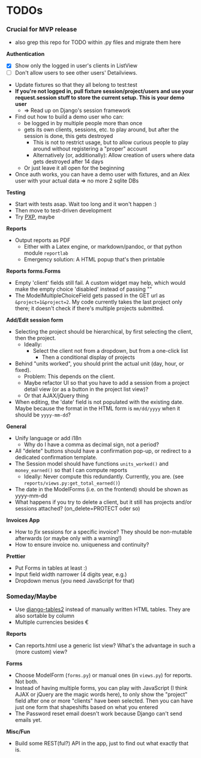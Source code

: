 # TODOs

### Crucial for MVP release

- also grep this repo for TODO within .py files and migrate them here

**Authentication**

- [X] Show only the logged in user's clients in ListView
- [ ] Don't allow users to see other users' Detailviews.
- Update fixtures so that they all belong to test:test
- **If you're not logged in, pull fixture session/project/users and use your request.session stuff to store the current setup. This is your demo user**
  - => Read up on Django's session framework
- Find out how to build a demo user who can:
  - be logged in by multiple people more than once
  - gets its own clients, sessions, etc. to play around, but after the session is done, this gets destroyed
	- This is not to restrict usage, but to allow curious people to play around without registering a "proper" account
    - Alternatively (or, additionally): Allow creation of users where data gets destroyed after 14 days
  - Or just leave it all open for the beginning
- Once auth works, you can have a demo user with fixtures, and an Alex user with your actual data => no more 2 sqlite DBs


**Testing**

- Start with tests asap. Wait too long and it won't happen :)
- Then move to test-driven development
- Try [PXP](http://alpha-epsilon.de/programming/2017/12/06/personal-extreme-programming/), maybe


**Reports**

- Output reports as PDF
  - Either with a Latex engine, or markdown/pandoc, or that python module `reportlab`
  - Emergency solution: A HTML popup that's then printable


**Reports forms.Forms**

- Empty 'client' fields still fail. A custom widget may help, which would make the empty choice 'disabled' instead of passing ""
- The ModelMultipleChoiceField gets passed in the GET url as `&project=1&project=2`. My code currently takes the last project only there; it doesn't check if there's multiple projects submitted.


**Add/Edit session form**

- Selecting the project should be hierarchical, by first selecting the client, then the project.
  - Ideally:
	- Select the client not from a dropdown, but from a one-click list
      - Then a conditional display of projects
- Behind "units worked", you should print the actual unit (day, hour, or fixed).
  - Problem: This depends on the client. 
  - Maybe refactor UI so that you have to add a session from a project detail view (or as a button in the project list view)?
  - Or that AJAX/jQuery thing
- When editing, the 'date' field is not populated with the existing date. Maybe because the format in the HTML form is `mm/dd/yyyy` when it should be `yyyy-mm-dd`?


**General**

- Unify language or add i18n
  - Why do I have a comma as decimal sign, not a period?
- All "delete" buttons should have a confirmation pop-up, or redirect to a dedicated confirmation template.
- The Session model should have functions `units_worked()` and `money_earned()` so that I can compute reports
  - Ideally: Never compute this redundantly. Currently, you are. (see `reports/views.py:get_total_earned()`)
- The date in the ModelForms (i.e. on the frontend) should be shown as yyyy-mm-dd
- What happens if you try to delete a client, but it still has projects and/or sessions attached? (on_delete=PROTECT oder so)


**Invoices App**

- How to *fix* sessions for a specific invoice? They should be non-mutable afterwards (or maybe only with a warning!)
- How to ensure invoice no. uniqueness and continuity?


**Prettier**

- Put Forms in tables at least :)
- Input field width narrower (4 digits year, e.g.)
- Dropdown menus (you need JavaScript for that)

### Someday/Maybe

- Use [django-tables2](https://django-tables2.readthedocs.io/en/latest/) instead of manually written HTML tables. They are also sortable by column
- Multiple currencies besides €


**Reports**

- Can reports.html use a generic list view? What's the advantage in such a (more custom) view?


**Forms**

- Choose ModelForm (`forms.py`) or manual ones (in `views.py`) for reports. Not both.
- Instead of having multiple forms, you can play with JavaScript (I think AJAX or jQuery are the magic words here), to only show the "project" field after one or more "clients" have been selected. Then you can have just one form that shapeshifts based on what you entered
- The Password reset email doesn't work because Django can't send emails yet.

**Misc/Fun**

- Build some REST(ful?) API in the app, just to find out what exactly that is.

